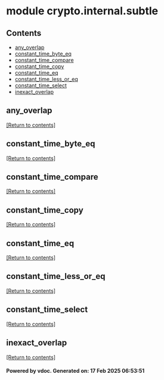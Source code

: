 # module crypto.internal.subtle


## Contents
- [any_overlap](#any_overlap)
- [constant_time_byte_eq](#constant_time_byte_eq)
- [constant_time_compare](#constant_time_compare)
- [constant_time_copy](#constant_time_copy)
- [constant_time_eq](#constant_time_eq)
- [constant_time_less_or_eq](#constant_time_less_or_eq)
- [constant_time_select](#constant_time_select)
- [inexact_overlap](#inexact_overlap)

## any_overlap
[[Return to contents]](#Contents)

## constant_time_byte_eq
[[Return to contents]](#Contents)

## constant_time_compare
[[Return to contents]](#Contents)

## constant_time_copy
[[Return to contents]](#Contents)

## constant_time_eq
[[Return to contents]](#Contents)

## constant_time_less_or_eq
[[Return to contents]](#Contents)

## constant_time_select
[[Return to contents]](#Contents)

## inexact_overlap
[[Return to contents]](#Contents)

#### Powered by vdoc. Generated on: 17 Feb 2025 06:53:51
